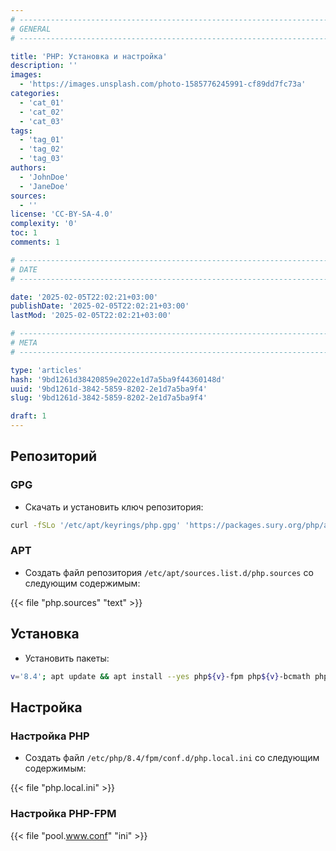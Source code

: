 ```yaml
---
# -------------------------------------------------------------------------------------------------------------------- #
# GENERAL
# -------------------------------------------------------------------------------------------------------------------- #

title: 'PHP: Установка и настройка'
description: ''
images:
  - 'https://images.unsplash.com/photo-1585776245991-cf89dd7fc73a'
categories:
  - 'cat_01'
  - 'cat_02'
  - 'cat_03'
tags:
  - 'tag_01'
  - 'tag_02'
  - 'tag_03'
authors:
  - 'JohnDoe'
  - 'JaneDoe'
sources:
  - ''
license: 'CC-BY-SA-4.0'
complexity: '0'
toc: 1
comments: 1

# -------------------------------------------------------------------------------------------------------------------- #
# DATE
# -------------------------------------------------------------------------------------------------------------------- #

date: '2025-02-05T22:02:21+03:00'
publishDate: '2025-02-05T22:02:21+03:00'
lastMod: '2025-02-05T22:02:21+03:00'

# -------------------------------------------------------------------------------------------------------------------- #
# META
# -------------------------------------------------------------------------------------------------------------------- #

type: 'articles'
hash: '9bd1261d38420859e2022e1d7a5ba9f44360148d'
uuid: '9bd1261d-3842-5859-8202-2e1d7a5ba9f4'
slug: '9bd1261d-3842-5859-8202-2e1d7a5ba9f4'

draft: 1
---
```




<!--more-->

## Репозиторий

### GPG

- Скачать и установить ключ репозитория:

```bash
curl -fSLo '/etc/apt/keyrings/php.gpg' 'https://packages.sury.org/php/apt.gpg'
```

### APT

- Создать файл репозитория `/etc/apt/sources.list.d/php.sources` со следующим содержимым:

{{< file "php.sources" "text" >}}

## Установка

- Установить пакеты:

```bash
v='8.4'; apt update && apt install --yes php${v}-fpm php${v}-bcmath php${v}-bz2 php${v}-cli php${v}-curl php${v}-gd php${v}-gmp php${v}-imagick php${v}-imap php${v}-intl php${v}-ldap php${v}-mbstring php${v}-memcached php${v}-mysql php${v}-odbc php${v}-opcache php${v}-pgsql php${v}-redis php${v}-uploadprogress php${v}-xml php${v}-zip php${v}-zstd
```

## Настройка

### Настройка PHP

- Создать файл `/etc/php/8.4/fpm/conf.d/php.local.ini` со следующим содержимым:

{{< file "php.local.ini" >}}

### Настройка PHP-FPM

{{< file "pool.www.conf" "ini" >}}
